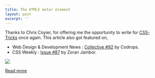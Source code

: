 ```yaml
---
title: The HTML5 meter element
layout: post
excerpt: ''
---
```


Thanks to Chris Coyier, for offering me the opportunity to write for [CSS-Tricks](http://css-tricks.com/) once again. This article also got featured on,

- Web Design & Development News : [Collective #92](http://tympanus.net/codrops/collective/collective-92/) by Codrops.
- CSS Weekly : [Issue #87](css-weekly.com/issue-87/) by Zoran Jambor.

![](https://res.cloudinary.com/dw9fem4ki/image/upload/v1391875666/OSX_Style_Disk_Usage_qevows.png)

[Read more](http://css-tricks.com/html5-meter-element/)